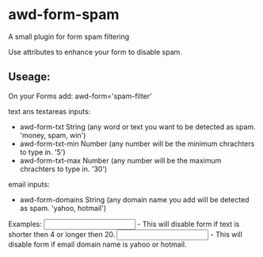 # awd-form-spam
A small plugin for form spam filtering

Use attributes to enhance your form to disable spam.

## Useage:
On your Forms add: awd-form='spam-filter'

text ans textareas inputs:
- awd-form-txt String (any word or text you want to be detected as spam. 'money, spam, win')
- awd-form-txt-min Number (any number will be the minimum chrachters to type in. '5')
- awd-form-txt-max Number (any number will be the maximum chrachters to type in. '30')

email inputs:
- awd-form-domains String (any domain name you add will be detected as spam. 'yahoo, hotmail')

Examples:
<input type="text" awd-form-txt-min="4" awd-form-txt-max="20"> - This will disable form if text is shorter then 4 or longer then 20.
<input type="email" awd-form-domains="yahoo, hotmail" > - This will disable form if email domain name is yahoo or hotmail.
